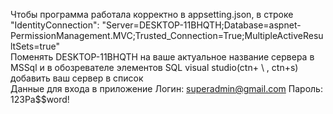 Чтобы программа работала корректно  в appsetting.json, в строке "IdentityConnection": "Server=DESKTOP-11BHQTH;Database=aspnet-PermissionManagement.MVC;Trusted_Connection=True;MultipleActiveResultSets=true"  
Поменять DESKTOP-11BHQTH на ваше актуальное название сервера в MSSql и в обозревателе элементов SQL visual studio(ctn+ \ , ctn+s) добавить ваш сервер в список  
Данные для входа в приложение Логин: superadmin@gmail.com Пароль: 123Pa$$word!  
